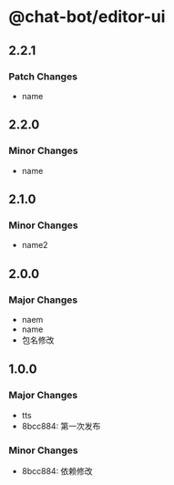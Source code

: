 # @chat-bot/editor-ui

## 2.2.1

### Patch Changes

- name

## 2.2.0

### Minor Changes

- name

## 2.1.0

### Minor Changes

- name2

## 2.0.0

### Major Changes

- naem
- name
- 包名修改

## 1.0.0

### Major Changes

- tts
- 8bcc884: 第一次发布

### Minor Changes

- 8bcc884: 依赖修改
